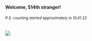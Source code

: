 #### Welcome, 514th stranger!

###### <sup>P.S. counting started approximately in 10.01.22</sup>

<img src="https://kraftwerk28.pp.ua/vcnt.png"></img>
